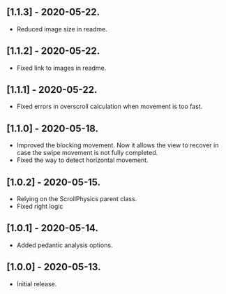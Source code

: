 ## [1.1.3] - 2020-05-22.

* Reduced image size in readme.

## [1.1.2] - 2020-05-22.

* Fixed link to images in readme.

## [1.1.1] - 2020-05-22.

* Fixed errors in overscroll calculation when movement is too fast.

## [1.1.0] - 2020-05-18.

* Improved the blocking movement. Now it allows the view to recover in case the swipe movement is not fully completed.
* Fixed the way to detect horizontal movement.

## [1.0.2] - 2020-05-15.

* Relying on the ScrollPhysics parent class.
* Fixed right logic

## [1.0.1] - 2020-05-14.

* Added pedantic analysis options.

## [1.0.0] - 2020-05-13.

* Initial release.
